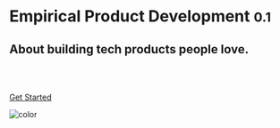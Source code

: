 <!-- _coverpage.md -->

# Empirical Product Development <small>0.1</small>
## About building tech products people love. <br>

<br>
<br>

[Get Started](/foreword)

<!-- background color -->

![color](#f0f0f0)